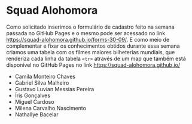 # Squad Alohomora

Como solicitado inserimos o formulário de cadastro feito na semana passada no GitHub Pages e o mesmo pode ser acessado no link https://squad-alohomora.github.io/forms-30-09/.
E como meio de complementar e fixar os conhecimentos obtidos durante essa semana criamos uma tabela com os filmes maiores bilheterias mundiais, que renderiza cada linha da tabela `<tr>` através de um map que também está disponível no GitHub Pages no link https://squad-alohomora.github.io/

- Camila Monteiro Chaves
- Gabriel Silva Malheiro
- Gustavo Luvian Messias Pereira
- Íris Gonçalves
- Miguel Cardoso
- Milena Carvalho Nascimento
- Nathallye Bacelar

